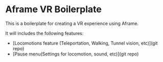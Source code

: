 # Aframe VR Boilerplate

This is a boilerplate for creating a VR experience using Aframe.

It will includes the following features:
- [Locomotions feature (Teleportation, Walking, Tunnel vision, etc)](git repo)
- [Pause menu(Settings for locomotion, sound, etc)](git repo)
